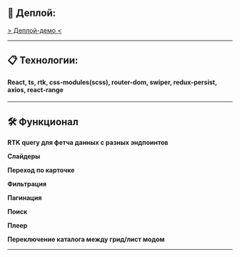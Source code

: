 ## 🔴 Деплой: 


[> Деплой-демо <](https://weebflix-remastered.vercel.app/)

---

## 📋 Технологии: 


#### React, ts, rtk, css-modules(scss), router-dom, swiper, redux-persist, axios, react-range

---

## 🛠 Функционал

**RTK query для фетча данных с разных эндпоинтов**

**Слайдеры**

**Переход по карточке**

**Фильтрация**

**Пагинация**

**Поиск**

**Плеер**

**Переключение каталога между грид/лист модом**

---